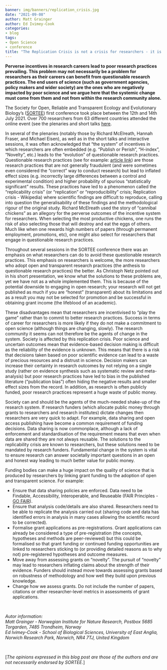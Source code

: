 ```yaml
---
banner: img/banners/replication_crisis.jpg
date: "2021-09-08"
author: Matt Grainger 
author: Ed Ivimey-Cook
categories:
- blog
tags:
- Open Science
- conference
title: "The Replication Crisis is not a crisis for researchers - it is a crisis for society"
---
```


**Perverse incentives in research careers lead to poor research practices prevailing. This problem may not necessarily be a problem for researchers as their careers can benefit from questionable research practices. The end users of science (such as government agencies, policy makers and wider society) are the ones who are negatively impacted by poor science and we argue here that the systemic change must come from them and not from within the research community alone.**  

The Society for Open, Reliable and Transparent Ecology and Evolutionary Biology’s ([SORTEE](https://www.sortee.org/)) first conference  took place between the 12th and 14th July 2021. Over 700 researchers from 63 different countries attended the online event (see the plenaries and short talks [here](https://osf.io/meetings/SORTEE2021/).  

In several of the plenaries (notably those by Richard McElreath, Hannah Fraser, and Michael Eisen), as well as in the short talks and interactive sessions, it was often acknowledged that “the system” of incentives in which researchers are often embedded (e.g. “Publish or Perish”, “H-index”, “Novelty”, etc.) leads to the “evolution” of questionable research practices. Questionable research practices (see for example: [article link](https://journals.plos.org/plosone/article?id=10.1371/journal.pone.0200303)) are those research practices that are not generally fraudulent (and were sometimes even considered the “correct” way to conduct research) but lead to inflated effect sizes (e.g. incorrectly large differences between a control and experimental condition) and higher probability of spurious “statistically significant” results. These practices have led to a phenomenon called the “replicability crisis” (or “replication” or “reproducibility” crisis; Replication crisis - Wikipedia) where scientific findings are difficult to reproduce, calling into question the generalisability of these findings and the methodological rigour of the original study. Richard McElreath used the story of “cannibal chickens” as an allegory for the perverse outcomes of the incentive system for researchers. When selecting the most productive chickens, one runs the risk of also selecting those that will destroy and eat the eggs of others. Much like when one rewards high numbers of papers (through permanent employment, promotions, etc), one might also select for researchers that engage in questionable research practices.   

Throughout several sessions in the SORTEE conference there was an emphasis on what researchers can do to avoid these questionable research practices. This emphasis on researchers is welcome, the more researchers who adopt open and transparent research practices (the anthesis to questionable research practices) the better. As Christoph Netz pointed out in his short presentation, we know what the solutions to these problems are, yet we have not as a whole implemented them. This is because of the potential downside to engaging in open research; your research will not get published as much if you are “honest” (transparent) about its limitations and as a result you may not be selected for promotion and be successful in obtaining grant income (the lifeblood of an academic).  

These disadvantages mean that researchers are incentivised to “play the game” rather than to commit to better research practices. Success in terms of career for researchers is more likely if they do not make a commitment to open science (although things are changing, slowly). The research community it seems can not therefore be the agents of change in the system. Society is affected by this replication crisis. Poor science and uncertain outcomes mean that evidence-based decision making is difficult as the reliability of the evidence is unknown. This means that there is a risk that decisions taken based on poor scientific evidence can lead to a waste of precious resources and a distrust in science. Decision makers can increase their certainty in research outcomes by not relying on a single study (rather on evidence synthesis such as systematic review and meta-analysis) but poor research practices have led to bias in the published literature (“publication bias”) often hiding the negative results and smaller effect sizes from the record. In addition, as research is often publicly funded, poor research practices represent a huge waste of public money.  

Society can and should be the agents of the much-needed shake-up of the research system. If research funders (which allocate public money through grants to researchers and research institutes) dictate changes then researchers are very quick to adapt. For example, data sharing and open access publishing have become a common requirement of funding decisions. Data sharing is now commonplace, although a lack of enforcement and standardisation of the requirement means that even when data are shared they are not always reusable. The solutions to the replicability crisis are known to researchers, but these solutions need to be mandated by research funders. Fundamental change in the system is vital to ensure research can answer societally important questions in an open and honest way leading to much better value for public money.  

Funding bodies can make a huge impact on the quality of science that is produced by researchers by linking grant funding to the adoption of open and transparent science. For example:  
 * Ensure that data sharing policies are enforced. Data need to be Findable, Accessibility, Interoperable, and Reuseable  (FAIR Principles - [GO FAIR](go-fair.org)).  
 * Ensure that analysis code/details are also shared. Researchers need to be able to replicate the analysis carried out (sharing code and data has identified errors in analysis in many cases allowing the scientific record to be corrected).  
 * Formalise grant applications as pre-registrations. Grant applications can already be considered a type of pre-registration (the concepts, hypotheses and methods are peer-reviewed) but this could be formalised so that grant funding or continued funding opportunities are linked to researchers sticking to (or providing detailed reasons as to why not) pre-registered hypotheses and outcome measures.  
 * Move away from assessing grants on “novelty”. The pursuit of “novelty” may lead to researchers inflating claims about the strength of their evidence. Funders should instead move towards assessing grants based on robustness of methodology and how well they build upon previous knowledge.     
 * Change how we assess grants. Do not include the number of papers, citations or other researcher-level metrics in assessments of grant applications.  

&nbsp;

*Autor information:  
Matt Grainger - Norwegian Institute for Nature Research, Postbox 5685 Torgarden, 7485 Trondheim, Norway   
Ed Ivimey-Cook - School of Biological Sciences, University of East Anglia, Norwich Research Park, Norwich, NR4 7TJ, United Kingdom*      
    
&nbsp;
&nbsp;

[*The opinions expressed in this blog post are those of the authors and are not necessarily endorsed by SORTEE.*]  